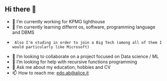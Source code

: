 ## Hi there 👋
- 🔭 I’m currently working for KPMG lighthouse 
- 🌱 I’m currently learning differnt os, software, programming language and DBMS
-      Also I'm studing in order to join a Big Tech (among all of them I would particularly like Microsoft)
- 👯 I’m looking to collaborate on a project focused on Data science / ML 
- 🤔 I’m looking for help with recursive functions programming
- 💬 Ask me about my education, hobbies and CV
- 📫 How to reach me: edo.ab@alice.it
<!--
**KubuEnjoyer/KubuEnjoyer** is a ✨ _special_ ✨ repository because its `README.md` (this file) appears on your GitHub profile.

Here are some ideas to get you started:

- 🔭 I’m currently working on ...
- 🌱 I’m currently learning ...
- 👯 I’m looking to collaborate on ...
- 🤔 I’m looking for help with ...
- 💬 Ask me about ...
- 📫 How to reach me: ...
- 😄 Pronouns: ...
- ⚡ Fun fact: ...
-->

